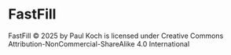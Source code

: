 # FastFill
 FastFill © 2025 by Paul Koch is licensed under Creative Commons Attribution-NonCommercial-ShareAlike 4.0 International 

